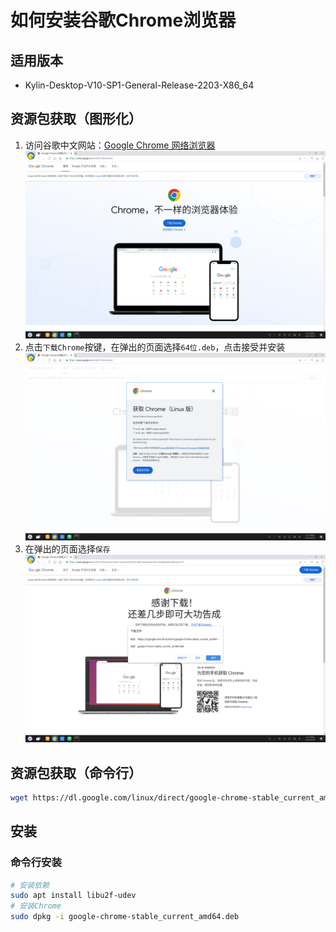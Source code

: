 # 如何安装谷歌Chrome浏览器

## 适用版本

- Kylin-Desktop-V10-SP1-General-Release-2203-X86_64

## 资源包获取（图形化）

1. 访问谷歌中文网站：[Google Chrome 网络浏览器](https://www.google.cn/intl/zh-CN/chrome/)
![谷歌中文网站](docs/res/Pasted%20image%2020230505221643.png)
2. 点击`下载Chrome`按键，在弹出的页面选择`64位.deb`，点击接受并安装
![选择Linux版本](docs/res/Pasted%20image%2020230505221915.png)
3. 在弹出的页面选择`保存`
![下载文件](docs/res/Pasted%20image%2020230505222159.png)
## 资源包获取（命令行）

```bash
wget https://dl.google.com/linux/direct/google-chrome-stable_current_amd64.deb
```
## 安装

### 命令行安装

```bash
# 安装依赖
sudo apt install libu2f-udev
# 安装Chrome
sudo dpkg -i google-chrome-stable_current_amd64.deb
```